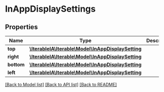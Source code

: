 # InAppDisplaySettings

## Properties
Name | Type | Description | Notes
------------ | ------------- | ------------- | -------------
**top** | [**\IterableIA\Iterable\Model\InAppDisplaySetting**](InAppDisplaySetting.md) |  | 
**right** | [**\IterableIA\Iterable\Model\InAppDisplaySetting**](InAppDisplaySetting.md) |  | 
**bottom** | [**\IterableIA\Iterable\Model\InAppDisplaySetting**](InAppDisplaySetting.md) |  | 
**left** | [**\IterableIA\Iterable\Model\InAppDisplaySetting**](InAppDisplaySetting.md) |  | 

[[Back to Model list]](../../README.md#documentation-for-models) [[Back to API list]](../../README.md#documentation-for-api-endpoints) [[Back to README]](../../README.md)

